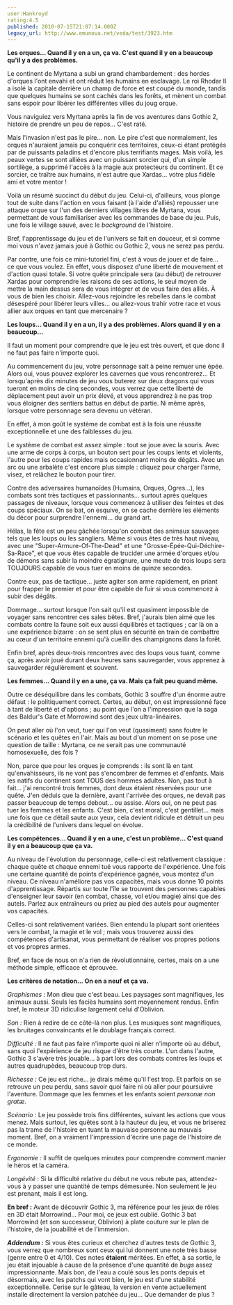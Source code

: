 ```yaml
---
user:Hankroyd
rating:4.5
published: 2010-07-15T21:07:14.000Z
legacy_url: http://www.emunova.net/veda/test/3923.htm
---
```

**Les orques... Quand il y en a un, ça va. C'est quand il y en a beaucoup qu'il y a des problèmes.**  

   

Le continent de Myrtana a subi un grand chambardement : des hordes d'orques l'ont envahi et ont réduit les humains en esclavage. Le roi Rhodar II a isolé la capitale derrière un champ de force et est coupé du monde, tandis que quelques humains se sont cachés dans les forêts, et mènent un combat sans espoir pour libérer les différentes villes du joug orque.  

Vous naviguiez vers Myrtana après la fin de vos aventures dans Gothic 2, histoire de prendre un peu de repos... C'est raté.  

Mais l'invasion n'est pas le pire... non. Le pire c'est que normalement, les orques n'auraient jamais pu conquérir ces territoires, ceux-ci étant protégés par de puissants paladins et d'encore plus terrifiants mages. Mais voilà, les peaux vertes se sont alliées avec un puissant sorcier qui, d'un simple sortilège, a supprimé l'accès à la magie aux protecteurs du continent. Et ce sorcier, ce traître aux humains, n'est autre que Xardas... votre plus fidèle ami et votre mentor !  

   

Voilà un résumé succinct du début du jeu. Celui-ci, d'ailleurs, vous plonge tout de suite dans l'action en vous faisant (à l'aide d'alliés) repousser une attaque orque sur l'un des derniers villages libres de Myrtana, vous permettant de vous familiariser avec les commandes de base du jeu. Puis, une fois le village sauvé, avec le _background_ de l'histoire.  

Bref, l'apprentissage du jeu et de l'univers se fait en douceur, et si comme moi vous n'avez jamais joué à Gothic ou Gothic 2, vous ne serez pas perdu.  

   

Par contre, une fois ce mini-tutoriel fini, c'est à vous de jouer et de faire... ce que vous voulez. En effet, vous disposez d'une liberté de mouvement et d'action quasi totale. Si votre quête principale sera (au début) de retrouver Xardas pour comprendre les raisons de ses actions, le seul moyen de mettre la main dessus sera de vous intégrer et de vous faire des alliés. À vous de bien les choisir. Allez-vous rejoindre les rebelles dans le combat désespéré pour libérer leurs villes... ou allez-vous trahir votre race et vous allier aux orques en tant que mercenaire ?  

   

**Les loups... Quand il y en a un, il y a des problèmes. Alors quand il y en a beaucoup...**  

   

Il faut un moment pour comprendre que le jeu est très ouvert, et que donc il ne faut pas faire n'importe quoi.  

Au commencement du jeu, votre personnage sait à peine remuer une épée. Alors oui, vous pouvez explorer les cavernes que vous rencontrerez... Et lorsqu'après dix minutes de jeu vous buterez sur deux dragons qui vous tueront en moins de cinq secondes, vous verrez que cette liberté de déplacement peut avoir un prix élevé, et vous apprendrez à ne pas trop vous éloigner des sentiers battus en début de partie. Ni même après, lorsque votre personnage sera devenu un vétéran.  

En effet, à mon goût le système de combat est à la fois une réussite exceptionnelle et une des faiblesses du jeu.  

Le système de combat est assez simple : tout se joue avec la souris. Avec une arme de corps à corps, un bouton sert pour les coups lents et violents, l'autre pour les coups rapides mais occasionnant moins de dégâts. Avec un arc ou une arbalète c'est encore plus simple : cliquez pour charger l'arme, visez, et relâchez le bouton pour tirer.  

Contre des adversaires humanoïdes (Humains, Orques, Ogres...), les combats sont très tactiques et passionnants... surtout après quelques passages de niveaux, lorsque vous commencez à utiliser des feintes et des coups spéciaux. On se bat, on esquive, on se cache derrière les éléments du décor pour surprendre l'ennemi... du grand art.  

Hélas, la fête est un peu gâchée lorsqu'on combat des animaux sauvages tels que les loups ou les sangliers. Même si vous êtes de très haut niveau, avec une "Super-Armure-Of-The-Dead" et une "Grosse-Épée-Qui-Déchire-Sa-Race", et que vous êtes capable de trucider une armée d'orques et/ou de démons sans subir la moindre égratignure, une meute de trois loups sera TOUJOURS capable de vous tuer en moins de quinze secondes.  

Contre eux, pas de tactique... juste agiter son arme rapidement, en priant pour frapper le premier et pour être capable de fuir si vous commencez à subir des dégâts.  

Dommage... surtout lorsque l'on sait qu'il est quasiment impossible de voyager sans rencontrer ces sales bêtes. Bref, j'aurais bien aimé que les combats contre la faune soit eux aussi équilibrés et tactiques ; car là on a une expérience bizarre : on se sent plus en sécurité en train de combattre au cœur d'un territoire ennemi qu'à cueillir des champignons dans la forêt.  

Enfin bref, après deux-trois rencontres avec des loups vous tuant, comme ça, après avoir joué durant deux heures sans sauvegarder, vous apprenez à sauvegarder régulièrement et souvent.  

   

   

**Les femmes... Quand il y en a une, ça va. Mais ça fait peu quand même.**  

   

Outre ce déséquilibre dans les combats, Gothic 3 souffre d'un énorme autre défaut : le politiquement correct. Certes, au début, on est impressionné face à tant de liberté et d'options ; au point que l'on a l'impression que la saga des Baldur's Gate et Morrowind sont des jeux ultra-linéaires.  

On peut aller où l'on veut, tuer qui l'on veut (quasiment) sans foutre le scénario et les quêtes en l'air. Mais au bout d'un moment on se pose une question de taille : Myrtana, ce ne serait pas une communauté homosexuelle, des fois ?  

Non, parce que pour les orques je comprends : ils sont là en tant qu'envahisseurs, ils ne vont pas s'encombrer de femmes et d'enfants. Mais les natifs du continent sont TOUS des hommes adultes. Non, pas tout à fait... j'ai rencontré trois femmes, dont deux étaient réservées pour une quête. J'en déduis que la dernière, avant l'arrivée des orques, ne devait pas passer beaucoup de temps debout... ou assise. Alors oui, on ne peut pas tuer les femmes et les enfants. C'est bien, c'est moral, c'est gentillet... mais une fois que ce détail saute aux yeux, cela devient ridicule et détruit un peu la crédibilité de l'univers dans lequel on évolue.  

   

   

**Les compétences... Quand il y en a une, c'est un problème... C'est quand il y en a beaucoup que ça va.**  

   

Au niveau de l'évolution du personnage, celle-ci est relativement classique : chaque quête et chaque ennemi tué vous rapporte de l'expérience. Une fois une certaine quantité de points d'expérience gagnée, vous montez d'un niveau. Ce niveau n'améliore pas vos capacités, mais vous donne 10 points d'apprentissage. Répartis sur toute l'île se trouvent des personnes capables d'enseigner leur savoir (en combat, chasse, vol et/ou magie) ainsi que des autels. Parlez aux entraîneurs ou priez au pied des autels pour augmenter vos capacités.  

Celles-ci sont relativement variées. Bien entendu la plupart sont orientées vers le combat, la magie et le vol ; mais vous trouverez aussi des compétences d'artisanat, vous permettant de réaliser vos propres potions et vos propres armes.  

Bref, en face de nous on n'a rien de révolutionnaire, certes, mais on a une méthode simple, efficace et éprouvée.  

   

   

**Les critères de notation... On en a neuf et ça va.**  

   

_Graphismes :_ Mon dieu que c'est beau. Les paysages sont magnifiques, les animaux aussi. Seuls les faciès humains sont moyennement rendus. Enfin bref, le moteur 3D ridiculise largement celui d'Oblivion.  

   

_Son :_ Rien à redire de ce côté-là non plus. Les musiques sont magnifiques, les bruitages convaincants et le doublage français correct.  

   

_Difficulté :_ Il ne faut pas faire n'importe quoi ni aller n'importe où au début, sans quoi l'expérience de jeu risque d'être très courte. L'un dans l'autre, Gothic 3 s'avère très jouable... à part lors des combats contres les loups et autres quadrupèdes, beaucoup trop durs.  

   

_Richesse :_ Ce jeu est riche... je dirais même qu'il l'est trop. Et parfois on se retrouve un peu perdu, sans savoir quoi faire ni où aller pour poursuivre l'aventure. Dommage que les femmes et les enfants soient _personæ non gratæ_.  

   

_Scénario :_ Le jeu possède trois fins différentes, suivant les actions que vous menez. Mais surtout, les quêtes sont à la hauteur du jeu, et vous ne briserez pas la trame de l'histoire en tuant la mauvaise personne au mauvais moment. Bref, on a vraiment l'impression d'écrire une page de l'histoire de ce monde.  

   

_Ergonomie :_ Il suffit de quelques minutes pour comprendre comment manier le héros et la caméra.  

   

_Longévité :_ Si la difficulté relative du début ne vous rebute pas, attendez-vous à y passer une quantité de temps démesurée. Non seulement le jeu est prenant, mais il est long.  

   

   

**En bref :** Avant de découvrir Gothic 3, ma référence pour les jeux de rôles en 3D était Morrowind... Pour moi, ce jeux est oublié. Gothic 3 bat Morrowind (et son successeur, Oblivion) à plate couture sur le plan de l'histoire, de la jouabilité et de l'immersion.  

   

   

**_Addendum :_** Si vous êtes curieux et cherchez d'autres tests de Gothic 3, vous verrez que nombreux sont ceux qui lui donnent une note très basse (genre entre 0 et 4/10). Ces notes **étaient** méritées. En effet, à sa sortie, le jeu était injouable à cause de la présence d'une quantité de _bugs_ assez impressionnante. Mais bon, de l'eau a coulé sous les ponts depuis et désormais, avec les patchs qui vont bien, le jeu est d'une stabilité exceptionnelle. Cerise sur le gâteau, la version en vente actuellement installe directement la version patchée du jeu... Que demander de plus ?